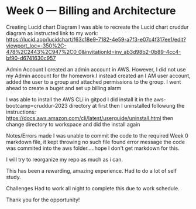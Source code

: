 # Week 0 — Billing and Architecture
Creating Lucid chart Diagram I was able to recreate the Lucid chart cruddur diagram as instructed link to my work: https://lucid.app/lucidchart/f63c18e9-7182-4e59-a7f3-e07c4f317ee1/edit?viewport_loc=-350%2C-478%2C2443%2C947%2C0_0&invitationId=inv_ab3d98b2-0b89-4cc4-bf90-d6741630c957

Admin Account I created an admin account in AWS. However, I did not use my Admin account for thr homework.I instead created an I AM user account, added the user to a group and attached permissions to the group. I went ahead to create a buget and set up billing alarm

I was able to install the AWS CLi in gitpod I did install it in the aws-bootcamp=cruddur-2023 directory at first then I uninstalled followung the instructions: https://docs.aws.amazon.com/cli/latest/userguide/uninstall.html then change directory to workspace and did the install again

Notes/Errors made I was unable to commit the code to the required Week 0 markdown file, it kept throwing no such file found error message the code was commited into the aws folder.....hope I don't get markdown for this.

I will try to reorganize my repo as much as i can.

This has been a rewarding, amazing experience. Had to do a lot of self study.

Challenges Had to work all night to complete this due to work schedule.

Thank you for the opportunity!
